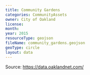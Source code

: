 ```yaml
---
title: Community Gardens
categories: CommunityAssets
owner: City of Oakland
license:
month:
year: 2015
resourceType: geojson
fileName: community_gardens.geojson
geoType: circle
layout: data
---
```

Source: https://data.oaklandnet.com/